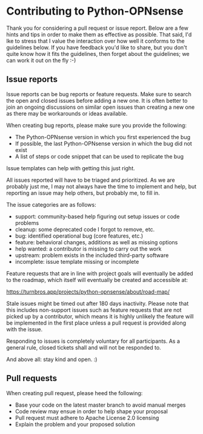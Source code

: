 Contributing to Python-OPNsense
========================

Thank you for considering a pull request or issue report. Below are a few hints and tips in order to make them as effective as possible. That said, I'd lke to stress that I value the interaction over how well it conforms to the guidelines below. If you have feedback you'd like to share, but you don't quite know how it fits the guidelines, then forget about the guidelines; we can work it out on the fly :-)

Issue reports
-------------

Issue reports can be bug reports or feature requests.  Make sure to
search the open and closed issues before adding a new one.  It is
often better to join an ongoing discussions on similar open issues
than creating a new one as there may be workarounds or ideas available.

When creating bug reports, please make sure you provide the following:

* The Python-OPNsense version in which you first experienced the bug
* If possible, the last Python-OPNsense version in which the bug did not exist
* A list of steps or code snippet that can be used to replicate the bug

Issue templates can help with getting this just right.

All issues reported will have to be triaged and prioritized.  As we
are probably just me, I may not always have the time to implement and help,
but reporting an issue may help others, but probably me, to fill in.

The issue categories are as follows:

* support: community-based help figuring out setup issues or code problems
* cleanup: some deprecated code I forgot to remove, etc.
* bug: identified operational bug (core features, etc.)
* feature: behavioral changes, additions as well as missing options
* help wanted: a contributor is missing to carry out the work
* upstream: problem exists in the included third-party software
* incomplete: issue template missing or incomplete

Feature requests that are in line with project goals will eventually
be added to the roadmap, which itself will eventually be created and accessible at:

https://turnbros.app/projects/python-opnsense/about/road-map/

Stale issues might be timed out after 180 days inactivity.  Please
note that this includes non-support issues such as feature requests
that are not picked up by a contributor, which means it is highly
unlikely the feature will be implemented in the first place unless a
pull request is provided along with the issue.

Responding to issues is completely voluntary for all participants.
As a general rule, closed tickets shall and will not be responded to.

And above all: stay kind and open.  :)

Pull requests
-------------

When creating pull request, please heed the following:

* Base your code on the latest master branch to avoid manual merges
* Code review may ensue in order to help shape your proposal
* Pull request must adhere to Apache License 2.0 licensing
* Explain the problem and your proposed solution
